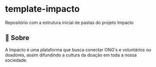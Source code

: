 # template-impacto
Repositório com a estrutura inicial de pastas do projeto Impacto

## 📖 Sobre
A Impacto é uma plataforma que busca conectar ONG's e voluntários ou doadores, assim difundindo a cultura da doação em toda a nossa sociedade.